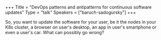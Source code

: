 +++
Title = "DevOps patterns and antipatterns for continuous software updates"
Type = "talk"
Speakers = ["baruch-sadogursky"]
+++

So, you want to update the software for your user, be it the nodes in your K8s cluster, a browser on user's desktop, an app in user's smartphone or even a user's car. What can possibly go wrong?
